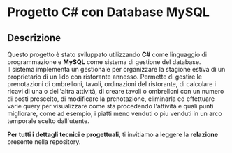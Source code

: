 # Progetto C# con Database MySQL

## Descrizione

Questo progetto è stato sviluppato utilizzando **C#** come linguaggio di programmazione e **MySQL** come sistema di gestione del database.  
Il sistema implementa un gestionale per organizzare la stagione estiva di un proprietario di un lido con ristorante annesso.
Permette di gestire le prenotazioni di ombrelloni, tavoli, ordinazioni del ristorante, di calcolare i ricavi di una o dell'altra attività, di creare tavoli o ombrelloni con un numero di posti prescelto, di modificare la prenotazione, eliminarla ed effettuare varie query per visualizzare come sta procedendo l'attività e quali punti migliorare, come ad esempio, i piatti meno venduti o piu venduti in un arco temporale scelto dall'utente.

**Per tutti i dettagli tecnici e progettuali**, ti invitiamo a leggere la **relazione** presente nella repository.
